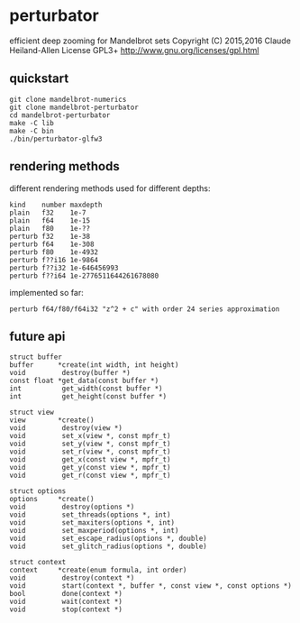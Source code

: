 perturbator
===========

efficient deep zooming for Mandelbrot sets
Copyright (C) 2015,2016 Claude Heiland-Allen
License GPL3+ http://www.gnu.org/licenses/gpl.html


quickstart
----------

    git clone mandelbrot-numerics
    git clone mandelbrot-perturbator
    cd mandelbrot-perturbator
    make -C lib
    make -C bin
    ./bin/perturbator-glfw3


rendering methods
-----------------

different rendering methods used for different depths:

    kind    number maxdepth   
    plain   f32    1e-7
    plain   f64    1e-15
    plain   f80    1e-??
    perturb f32    1e-38
    perturb f64    1e-308
    perturb f80    1e-4932
    perturb f??i16 1e-9864
    perturb f??i32 1e-646456993
    perturb f??i64 1e-2776511644261678080

implemented so far:

    perturb f64/f80/f64i32 "z^2 + c" with order 24 series approximation


future api
----------

    struct buffer
    buffer      *create(int width, int height)
    void         destroy(buffer *)
    const float *get_data(const buffer *)
    int          get_width(const buffer *)
    int          get_height(const buffer *)

    struct view
    view        *create()
    void         destroy(view *)
    void         set_x(view *, const mpfr_t)
    void         set_y(view *, const mpfr_t)
    void         set_r(view *, const mpfr_t)
    void         get_x(const view *, mpfr_t)
    void         get_y(const view *, mpfr_t)
    void         get_r(const view *, mpfr_t)

    struct options
    options     *create()
    void         destroy(options *)
    void         set_threads(options *, int)
    void         set_maxiters(options *, int)
    void         set_maxperiod(options *, int)
    void         set_escape_radius(options *, double)
    void         set_glitch_radius(options *, double)

    struct context
    context     *create(enum formula, int order)
    void         destroy(context *)
    void         start(context *, buffer *, const view *, const options *)
    bool         done(context *)
    void         wait(context *)
    void         stop(context *)
